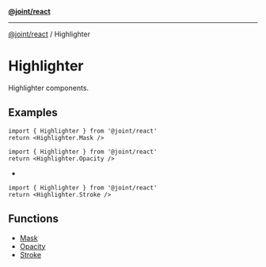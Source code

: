[**@joint/react**](../../README.md)

***

[@joint/react](../../README.md) / Highlighter

# Highlighter

Highlighter components.

## Examples

```tsx
import { Highlighter } from '@joint/react'
return <Highlighter.Mask />
```

```tsx
import { Highlighter } from '@joint/react'
return <Highlighter.Opacity />
```

*

```tsx
import { Highlighter } from '@joint/react'
return <Highlighter.Stroke />
```

## Functions

- [Mask](functions/Mask.md)
- [Opacity](functions/Opacity.md)
- [Stroke](functions/Stroke.md)
